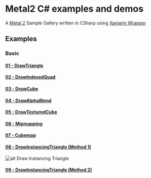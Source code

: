 # Metal2 C# examples and demos

A [Metal 2](https://developer.apple.com/metal/) Sample Gallery written in CSharp using [Xamarin Wrapper](https://www.xamarin.com)

## Examples

### Basic

#### [01 - DrawTriangle](DrawTriangle/)

#### [02 - DrawIndexedQuad](DrawIndexedQuad/)

#### [03 - DrawCube](DrawCube/)

#### [04 - DrawAlphaBlend](DrawAlphaBlend/)

#### [05 - DrawTexturedCube](DrawTexturedCube/)

#### [06 - Mipmapping](DrawMipmapping/)

#### [07 - Cubemap](Cubemap/)

#### [08 - DrawInstancingTriangle (Method 1)](DrawInstancingTriangle/)

![alt Draw Instancing Triangle](https://raw.githubusercontent.com/Jorgemagic/Metal2-Samples/Screenshots/Instancing.png)

#### [09 - DrawInstancingTriangle (Method 2)](DrawInstancingTriangle2/)
